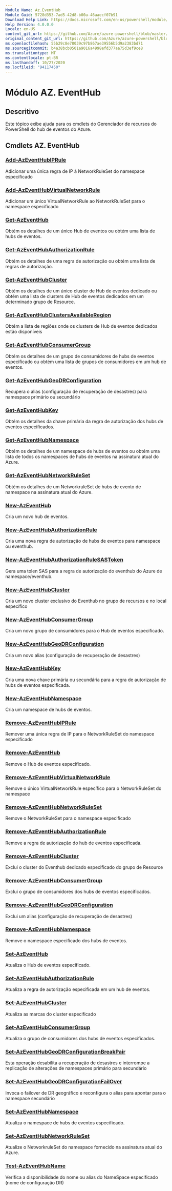 ```yaml
---
Module Name: Az.EventHub
Module Guid: 5728d353-7ad5-42d8-b00a-46aaecf07b91
Download Help Link: https://docs.microsoft.com/en-us/powershell/module/az.eventhub
Help Version: 4.0.0.0
Locale: en-US
content_git_url: https://github.com/Azure/azure-powershell/blob/master/src/EventHub/EventHub/help/Az.EventHub.md
original_content_git_url: https://github.com/Azure/azure-powershell/blob/master/src/EventHub/EventHub/help/Az.EventHub.md
ms.openlocfilehash: 55b29c8e78039c97b867ae39556b5d9a2383bd71
ms.sourcegitcommit: b4a38bcb0501a9016a4998efd377aa75d3ef9ce8
ms.translationtype: MT
ms.contentlocale: pt-BR
ms.lasthandoff: 10/27/2020
ms.locfileid: "94117450"
---
```

# Módulo AZ. EventHub
## Descritivo
Este tópico exibe ajuda para os cmdlets do Gerenciador de recursos do PowerShell do hub de eventos do Azure.

## Cmdlets AZ. EventHub
### [Add-AzEventHubIPRule](Add-AzEventHubIPRule.md)
Adicionar uma única regra de IP à NetworkRuleSet do namespace especificado

### [Add-AzEventHubVirtualNetworkRule](Add-AzEventHubVirtualNetworkRule.md)
Adicionar um único VirtualNetworkRule ao NetworkRuleSet para o namespace especificado

### [Get-AzEventHub](Get-AzEventHub.md)
Obtém os detalhes de um único Hub de eventos ou obtém uma lista de hubs de eventos.

### [Get-AzEventHubAuthorizationRule](Get-AzEventHubAuthorizationRule.md)
Obtém os detalhes de uma regra de autorização ou obtém uma lista de regras de autorização.

### [Get-AzEventHubCluster](Get-AzEventHubCluster.md)
Obtém os detalhes de um único cluster de Hub de eventos dedicado ou obtém uma lista de clusters de Hub de eventos dedicados em um determinado grupo de Resource.

### [Get-AzEventHubClustersAvailableRegion](Get-AzEventHubClustersAvailableRegion.md)
Obtém a lista de regiões onde os clusters de Hub de eventos dedicados estão disponíveis

### [Get-AzEventHubConsumerGroup](Get-AzEventHubConsumerGroup.md)
Obtém os detalhes de um grupo de consumidores de hubs de eventos especificado ou obtém uma lista de grupos de consumidores em um hub de eventos.

### [Get-AzEventHubGeoDRConfiguration](Get-AzEventHubGeoDRConfiguration.md)
Recupera o alias (configuração de recuperação de desastres) para namespace primário ou secundário

### [Get-AzEventHubKey](Get-AzEventHubKey.md)
Obtém os detalhes da chave primária da regra de autorização dos hubs de eventos especificados.

### [Get-AzEventHubNamespace](Get-AzEventHubNamespace.md)
Obtém os detalhes de um namespace de hubs de eventos ou obtém uma lista de todos os namespaces de hubs de eventos na assinatura atual do Azure.

### [Get-AzEventHubNetworkRuleSet](Get-AzEventHubNetworkRuleSet.md)
Obtém os detalhes de um NetworkruleSet de hubs de evento de namespace na assinatura atual do Azure.

### [New-AzEventHub](New-AzEventHub.md)
Cria um novo hub de eventos.

### [New-AzEventHubAuthorizationRule](New-AzEventHubAuthorizationRule.md)
Cria uma nova regra de autorização de hubs de eventos para namespace ou eventhub.

### [New-AzEventHubAuthorizationRuleSASToken](New-AzEventHubAuthorizationRuleSASToken.md)
Gera uma tolen SAS para a regra de autorização do eventhub do Azure de namespace/eventhub.

### [New-AzEventHubCluster](New-AzEventHubCluster.md)
Cria um novo cluster exclusivo do Eventhub no grupo de recursos e no local específico

### [New-AzEventHubConsumerGroup](New-AzEventHubConsumerGroup.md)
Cria um novo grupo de consumidores para o Hub de eventos especificado.

### [New-AzEventHubGeoDRConfiguration](New-AzEventHubGeoDRConfiguration.md)
Cria um novo alias (configuração de recuperação de desastres)

### [New-AzEventHubKey](New-AzEventHubKey.md)
Cria uma nova chave primária ou secundária para a regra de autorização de hubs de eventos especificada.

### [New-AzEventHubNamespace](New-AzEventHubNamespace.md)
Cria um namespace de hubs de eventos.

### [Remove-AzEventHubIPRule](Remove-AzEventHubIPRule.md)
Remover uma única regra de IP para o NetworkRuleSet do namespace especificado

### [Remove-AzEventHub](Remove-AzEventHub.md)
Remove o Hub de eventos especificado.

### [Remove-AzEventHubVirtualNetworkRule](Remove-AzEventHubVirtualNetworkRule.md)
Remove o único VirtualNetworkRule específico para o NetworkRuleSet do namespace

### [Remove-AzEventHubNetworkRuleSet](Remove-AzEventHubNetworkRuleSet.md)
Remove o NetworkRuleSet para o namespace especificado

### [Remove-AzEventHubAuthorizationRule](Remove-AzEventHubAuthorizationRule.md)
Remove a regra de autorização do hub de eventos especificada.

### [Remove-AzEventHubCluster](Remove-AzEventHubCluster.md)
Exclui o cluster do Eventhub dedicado especificado do grupo de Resource

### [Remove-AzEventHubConsumerGroup](Remove-AzEventHubConsumerGroup.md)
Exclui o grupo de consumidores dos hubs de eventos especificados.

### [Remove-AzEventHubGeoDRConfiguration](Remove-AzEventHubGeoDRConfiguration.md)
Exclui um alias (configuração de recuperação de desastres)

### [Remove-AzEventHubNamespace](Remove-AzEventHubNamespace.md)
Remove o namespace especificado dos hubs de eventos.

### [Set-AzEventHub](Set-AzEventHub.md)
Atualiza o Hub de eventos especificado.

### [Set-AzEventHubAuthorizationRule](Set-AzEventHubAuthorizationRule.md)
Atualiza a regra de autorização especificada em um hub de eventos.

### [Set-AzEventHubCluster](Set-AzEventHubCluster.md)
Atualiza as marcas do cluster especificado

### [Set-AzEventHubConsumerGroup](Set-AzEventHubConsumerGroup.md)
Atualiza o grupo de consumidores dos hubs de eventos especificados.

### [Set-AzEventHubGeoDRConfigurationBreakPair](Set-AzEventHubGeoDRConfigurationBreakPair.md)
Esta operação desabilita a recuperação de desastres e interrompe a replicação de alterações de namespaces primário para secundário

### [Set-AzEventHubGeoDRConfigurationFailOver](Set-AzEventHubGeoDRConfigurationFailOver.md)
Invoca o failover de DR geográfico e reconfigura o alias para apontar para o namespace secundário

### [Set-AzEventHubNamespace](Set-AzEventHubNamespace.md)
Atualiza o namespace de hubs de eventos especificado.

### [Set-AzEventHubNetworkRuleSet](Set-AzEventHubNetworkRuleSet.md)
Atualize o NetworkruleSet do namespace fornecido na assinatura atual do Azure.

### [Test-AzEventHubName](Test-AzEventHubName.md)
Verifica a disponibilidade do nome ou alias do NameSpace especificado (nome de configuração DR)

